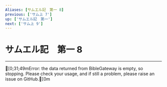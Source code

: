 ```yaml
---
Aliases: [サムエル記　第一 8]
previous: ['サム上 7']
up: ['サムエル記　第一']
next: ['サム上 9']
---
```

# サムエル記　第一 8

***
[0;31;49mError: the data returned from BibleGateway is empty, so stopping. Please check your usage, and if still a problem, please raise an issue on GitHub.[0m
